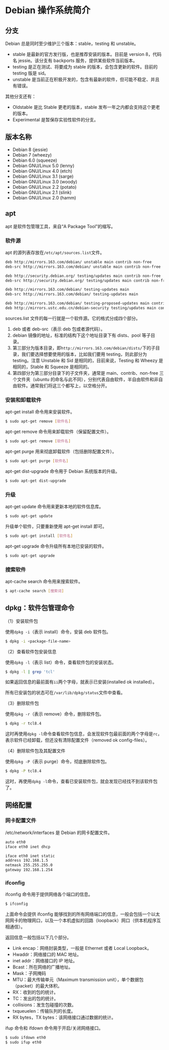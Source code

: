 # Debian 操作系统简介

## 分支

Debian 总是同时至少维护三个版本：stable，testing 和 unstable。

- stable 是最新的官方发行版，也是推荐安装的版本。目前是 version 8，代码名 jessie。该分支有 backports 服务，提供某些软件当前版本。
- testing 是正在测试、将要成为 stable 的版本，会包含更新的软件。目前的 testing 版是 sid。
- unstable 是当前正在积极开发的，包含有最新的软件，但可能不稳定、并且有错误。

其他分支还有：

- Oldstable 是比 Stable 更老的版本，stable 发布一年之内都会支持这个更老的版本。
- Experimental 是暂保存实验性软件的分支。

## 版本名称

- Debian 8 (jessie)
- Debian 7 (wheezy)
- Debian 6.0 (squeeze)
- Debian GNU/Linux 5.0 (lenny)
- Debian GNU/Linux 4.0 (etch)
- Debian GNU/Linux 3.1 (sarge)
- Debian GNU/Linux 3.0 (woody)
- Debian GNU/Linux 2.2 (potato)
- Debian GNU/Linux 2.1 (slink)
- Debian GNU/Linux 2.0 (hamm)

## apt

apt 是软件包管理工具，来自“A Package Tool”的缩写。

### 软件源

apt 的源列表存放在`/etc/apt/sources.list`文件。

```bash
deb http://mirrors.163.com/debian/ unstable main contrib non-free
deb-src http://mirrors.163.com/debian/ unstable main contrib non-free

deb http://security.debian.org/ testing/updates main contrib non-free
deb-src http://security.debian.org/ testing/updates main contrib non-free

deb http://mirrors.163.com/debian/ testing-updates main
deb-src http://mirrors.163.com/debian/ testing-updates main

deb http://mirrors.163.com/debian/ testing-proposed-updates main contrib non-free
deb http://mirrors.ustc.edu.cn/debian-security testing/updates main contrib non-free
```

sources.list 文件的每一行就是一个软件源。它的格式分成四个部分。

1. deb 或者 deb-src（表示 deb 包或者源代码）。
2. debian 镜像的地址，标准的结构下这个地址目录下有 dists、pool 等子目录。
3. 第三部分为版本目录，即`http://mirrors.163.com/debian/dists/`下的子目录，我们要选择想要使用的版本，比如我们要用 testing，则此部分为 testing。注意 Unstable 和 Sid 是相同的，目前来说，Testing 和 Wheezy 是相同的，Stable 和 Squeeze 是相同的。
4. 第四部分为第三部分目录下的子文件夹，通常是 main、contrib、non-free 三个文件夹（ubuntu 的命名与此不同），分别代表自由软件，半自由软件和非自由软件。通常我们将这三个都写上，以空格分开。

### 安装和卸载软件

apt-get install 命令用来安装软件。

```bash
$ sudo apt-get remove [软件名]
```

apt-get remove 命令用来卸载软件（保留配置文件）。

```bash
$ sudo apt-get remove [软件名]
```

apt-get purge 用来彻底卸载软件（包括删除配置文件）。

```bash
$ sudo apt-get purge [软件名]
```

apt-get dist-upgrade 命令用于 Debian 系统版本的升级。

```bash
$ sudo apt-get dist-upgrade
```

### 升级

apt-get update 命令用来更新本地的软件信息库。

```bash
$ sudo apt-get update
```

升级单个软件，只要重新使用 apt-get install 即可。

```bash
$ sudo apt-get install [软件名]
```

apt-get upgrade 命令升级所有本地已安装的软件。

```bash
$ sudo apt-get upgrade
```

### 搜索软件

apt-cache search 命令用来搜索软件。

```bash
$ apt-cache search [搜索词]
```

## dpkg：软件包管理命令

（1）安装软件包

使用`dpkg -i`（表示 install）命令，安装 deb 软件包。

```bash
$ dpkg -i <package-file-name>
```

（2）查看软件包安装信息

使用`dpkg -l`（表示 list）命令，查看软件包的安装状态。

```bash
$ dpkg -l | grep 'tcl'
```

如果返回信息的最前面有`ii`两个字母，就表示已安装(installed ok installed）。

所有已安装包的状态可在`/var/lib/dpkg/status`文件中查看。

（3）删除软件包

使用`dpkg -r`（表示 remove）命令，删除软件包。

```bash
$ dpkg -r tcl8.4
```

这时再使用`dpkg -l`命令查看软件包信息，会发现软件包最前面的两个字母是`rc`，表示软件已经卸载，但还没有清除配置文件（removed ok config-files）。

（4）删除软件包及其配置文件

使用`dpkg -P`（表示 purge）命令，彻底删除软件包。

```bash
$ dpkg -P tcl8.4
```

这时，再使用`dpkg -l`命令，查看已安装软件包，就会发现已经找不到该软件包了。

## 网络配置

### 网卡配置文件

/etc/network/interfaces 是 Debian 的网卡配置文件。

```bash
auto eth0
iface eth0 inet dhcp
```

```bash
iface eth0 inet static
address 192.168.1.5
netmask 255.255.255.0
gateway 192.168.1.254
```

### ifconfig

ifconfig 命令用于提供网络各个端口的信息。

```bash
$ ifconfig
```

上面命令会提供 ifconfig 能够找到的所有网络端口的信息，一般会包括一个以太网网卡的物理网口，以及一个本机虚拟的回路（loopback）网口（供本机程序互相通信）。

返回信息一般包括以下几个部分。

- Link encap：网络封装类型，一般是 Ethernet 或者 Local Loopback。
- Hwaddr：网络接口的 MAC 地址。
- inet addr：网络接口的 IP 地址。
- Bcast：所在网络的广播地址。
- Mask：子网掩码
- MTU：最大传输单元（Maximum transmission unit），单个数据包（packet）的最大体积。
- RX：收到的包的统计。
- TC：发出的包的统计。
- collisions：发生包碰撞的次数。
- txqueuelen：传输队列的长度。
- RX bytes，TX bytes：该网络接口通过数据的统计。

ifup 命令和 ifdown 命令用于开启/关闭网络接口。

```bash
$ sudo ifdown eth0
$ sudo ifup eth0
```
